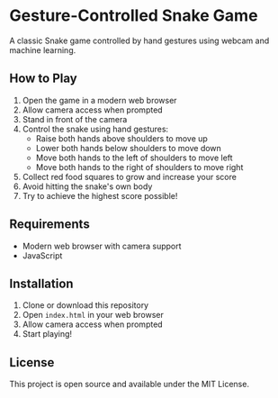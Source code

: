 # Gesture-Controlled Snake Game

A classic Snake game controlled by hand gestures using webcam and machine learning.


## How to Play

1. Open the game in a modern web browser
2. Allow camera access when prompted
3. Stand in front of the camera
4. Control the snake using hand gestures:
   - Raise both hands above shoulders to move up
   - Lower both hands below shoulders to move down
   - Move both hands to the left of shoulders to move left
   - Move both hands to the right of shoulders to move right
5. Collect red food squares to grow and increase your score
6. Avoid hitting the snake's own body
7. Try to achieve the highest score possible!

## Requirements

- Modern web browser with camera support
- JavaScript

## Installation

1. Clone or download this repository
2. Open `index.html` in your web browser
3. Allow camera access when prompted
4. Start playing!

## License

This project is open source and available under the MIT License. 